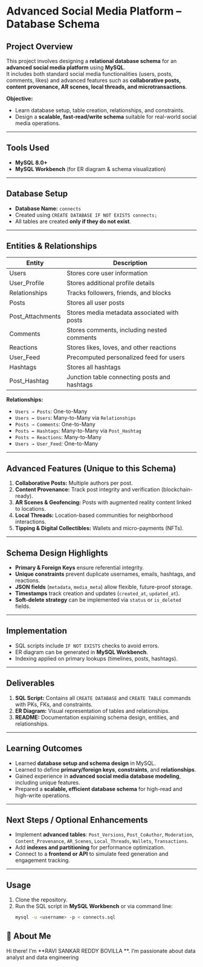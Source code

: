 # Advanced Social Media Platform – Database Schema

## Project Overview
This project involves designing a **relational database schema** for an **advanced social media platform** using **MySQL**.  
It includes both standard social media functionalities (users, posts, comments, likes) and advanced features such as **collaborative posts, content provenance, AR scenes, local threads, and microtransactions**.

**Objective:**  
- Learn database setup, table creation, relationships, and constraints.  
- Design a **scalable, fast-read/write schema** suitable for real-world social media operations.  

---

## Tools Used
- **MySQL 8.0+**  
- **MySQL Workbench** (for ER diagram & schema visualization)    

---

## Database Setup
- **Database Name:** `connects`  
- Created using `CREATE DATABASE IF NOT EXISTS connects;`  
- All tables are created **only if they do not exist**.  

---

## Entities & Relationships

| Entity           | Description                                               |
|-----------------|-----------------------------------------------------------|
| Users           | Stores core user information                               |
| User_Profile    | Stores additional profile details                          |
| Relationships   | Tracks followers, friends, and blocks                     |
| Posts           | Stores all user posts                                      |
| Post_Attachments| Stores media metadata associated with posts               |
| Comments        | Stores comments, including nested comments                |
| Reactions       | Stores likes, loves, and other reactions                  |
| User_Feed       | Precomputed personalized feed for users                   |
| Hashtags        | Stores all hashtags                                        |
| Post_Hashtag    | Junction table connecting posts and hashtags              |

**Relationships:**  
- `Users → Posts`: One-to-Many  
- `Users ↔ Users`: Many-to-Many via `Relationships`  
- `Posts → Comments`: One-to-Many  
- `Posts ↔ Hashtags`: Many-to-Many via `Post_Hashtag`  
- `Posts ↔ Reactions`: Many-to-Many  
- `Users → User_Feed`: One-to-Many  

---

## Advanced Features (Unique to this Schema)
1. **Collaborative Posts:** Multiple authors per post.  
2. **Content Provenance:** Track post integrity and verification (blockchain-ready).  
3. **AR Scenes & Geofencing:** Posts with augmented reality content linked to locations.  
4. **Local Threads:** Location-based communities for neighborhood interactions.  
5. **Tipping & Digital Collectibles:** Wallets and micro-payments (NFTs).  

---

## Schema Design Highlights
- **Primary & Foreign Keys** ensure referential integrity.  
- **Unique constraints** prevent duplicate usernames, emails, hashtags, and reactions.  
- **JSON fields** (`metadata`, `media_meta`) allow flexible, future-proof storage.  
- **Timestamps** track creation and updates (`created_at`, `updated_at`).  
- **Soft-delete strategy** can be implemented via `status` or `is_deleted` fields.  

---

## Implementation
- SQL scripts include `IF NOT EXISTS` checks to avoid errors.  
- ER diagram can be generated in **MySQL Workbench**.  
- Indexing applied on primary lookups (timelines, posts, hashtags).  

---

## Deliverables
1. **SQL Script:** Contains all `CREATE DATABASE` and `CREATE TABLE` commands with PKs, FKs, and constraints.  
2. **ER Diagram:** Visual representation of tables and relationships.  
3. **README:** Documentation explaining schema design, entities, and relationships.  

---

## Learning Outcomes
- Learned **database setup and schema design** in MySQL.  
- Learned to define **primary/foreign keys**, **constraints**, and **relationships**.  
- Gained experience in **advanced social media database modeling**, including unique features.  
- Prepared a **scalable, efficient database schema** for high-read and high-write operations.  

---

## Next Steps / Optional Enhancements
- Implement **advanced tables**: `Post_Versions`, `Post_CoAuthor`, `Moderation`, `Content_Provenance`, `AR_Scenes`, `Local_Threads`, `Wallets`, `Transactions`.  
- Add **indexes and partitioning** for performance optimization.  
- Connect to a **frontend or API** to simulate feed generation and engagement tracking.  

---

## Usage
1. Clone the repository.  
2. Run the SQL script in **MySQL Workbench** or via command line:  
   ```bash
   mysql -u <username> -p < connects.sql

## 🌟 About Me

Hi there! I'm **RAVI SANKAR REDDY BOVILLA **. I’m  passionate about data analyst and data engineering

